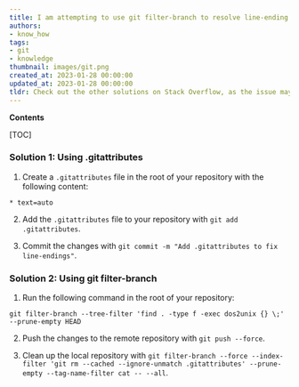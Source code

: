 ```yaml
---
title: I am attempting to use git filter-branch to resolve line-ending issues but have not been successful
authors:
- know_how
tags:
- git
- knowledge
thumbnail: images/git.png
created_at: 2023-01-28 00:00:00
updated_at: 2023-01-28 00:00:00
tldr: Check out the other solutions on Stack Overflow, as the issue may be more complex than a simple filter-branch command.
---
```


**Contents**

[TOC]

### Solution 1: Using .gitattributes

1. Create a `.gitattributes` file in the root of your repository with the following content:

```git
* text=auto
```

2. Add the `.gitattributes` file to your repository with `git add .gitattributes`.

3. Commit the changes with `git commit -m "Add .gitattributes to fix line-endings"`.

### Solution 2: Using git filter-branch

1. Run the following command in the root of your repository:

```git
git filter-branch --tree-filter 'find . -type f -exec dos2unix {} \;' --prune-empty HEAD
```

2. Push the changes to the remote repository with `git push --force`.

3. Clean up the local repository with `git filter-branch --force --index-filter 'git rm --cached --ignore-unmatch .gitattributes' --prune-empty --tag-name-filter cat -- --all`.
